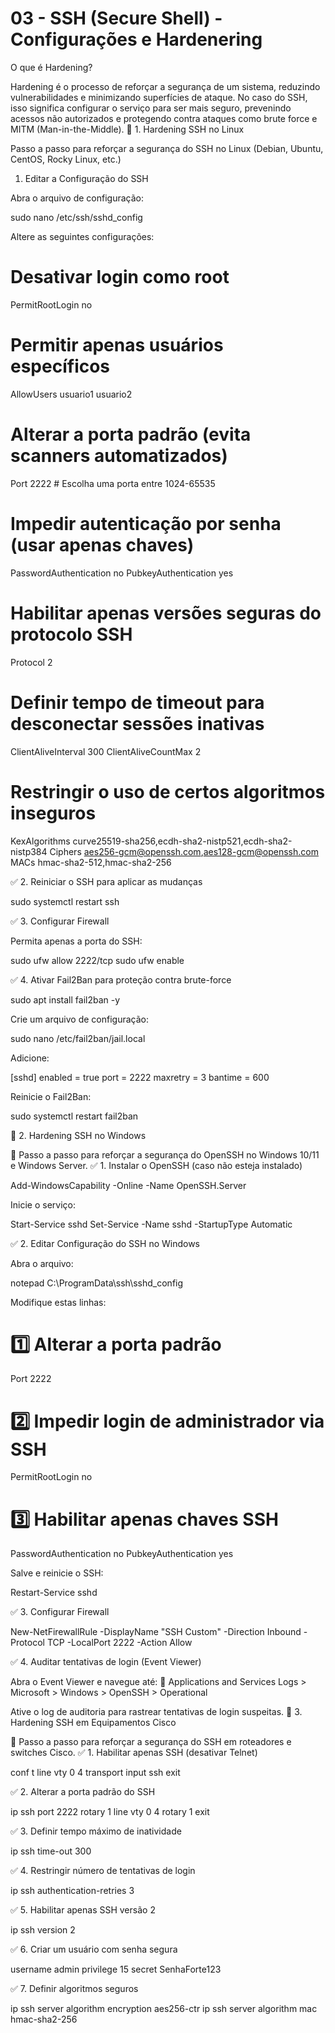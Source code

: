 # 03 - SSH (Secure Shell) - Configurações e Hardenering

O que é Hardening?

Hardening é o processo de reforçar a segurança de um sistema, reduzindo vulnerabilidades e minimizando superfícies de ataque. No caso do SSH, isso significa configurar o serviço para ser mais seguro, prevenindo acessos não autorizados e protegendo contra ataques como brute force e MITM (Man-in-the-Middle).
🔹 1. Hardening SSH no Linux
 
Passo a passo para reforçar a segurança do SSH no Linux (Debian, Ubuntu, CentOS, Rocky Linux, etc.)
1. Editar a Configuração do SSH

Abra o arquivo de configuração:

sudo nano /etc/ssh/sshd_config

Altere as seguintes configurações:

#  Desativar login como root
PermitRootLogin no

#  Permitir apenas usuários específicos
AllowUsers usuario1 usuario2

#  Alterar a porta padrão (evita scanners automatizados)
Port 2222   # Escolha uma porta entre 1024-65535

#  Impedir autenticação por senha (usar apenas chaves)
PasswordAuthentication no
PubkeyAuthentication yes

# Habilitar apenas versões seguras do protocolo SSH
Protocol 2

# Definir tempo de timeout para desconectar sessões inativas
ClientAliveInterval 300
ClientAliveCountMax 2

# Restringir o uso de certos algoritmos inseguros
KexAlgorithms curve25519-sha256,ecdh-sha2-nistp521,ecdh-sha2-nistp384
Ciphers aes256-gcm@openssh.com,aes128-gcm@openssh.com
MACs hmac-sha2-512,hmac-sha2-256

✅ 2. Reiniciar o SSH para aplicar as mudanças

sudo systemctl restart ssh

✅ 3. Configurar Firewall

Permita apenas a porta do SSH:

sudo ufw allow 2222/tcp
sudo ufw enable

✅ 4. Ativar Fail2Ban para proteção contra brute-force

sudo apt install fail2ban -y

Crie um arquivo de configuração:

sudo nano /etc/fail2ban/jail.local

Adicione:

[sshd]
enabled = true
port = 2222
maxretry = 3
bantime = 600

Reinicie o Fail2Ban:

sudo systemctl restart fail2ban

🔹 2. Hardening SSH no Windows

📍 Passo a passo para reforçar a segurança do OpenSSH no Windows 10/11 e Windows Server.
✅ 1. Instalar o OpenSSH (caso não esteja instalado)

Add-WindowsCapability -Online -Name OpenSSH.Server

Inicie o serviço:

Start-Service sshd
Set-Service -Name sshd -StartupType Automatic

✅ 2. Editar Configuração do SSH no Windows

Abra o arquivo:

notepad C:\ProgramData\ssh\sshd_config

Modifique estas linhas:

# 1️⃣ Alterar a porta padrão
Port 2222

# 2️⃣ Impedir login de administrador via SSH
PermitRootLogin no

# 3️⃣ Habilitar apenas chaves SSH
PasswordAuthentication no
PubkeyAuthentication yes

Salve e reinicie o SSH:

Restart-Service sshd

✅ 3. Configurar Firewall

New-NetFirewallRule -DisplayName "SSH Custom" -Direction Inbound -Protocol TCP -LocalPort 2222 -Action Allow

✅ 4. Auditar tentativas de login (Event Viewer)

Abra o Event Viewer e navegue até:
📍 Applications and Services Logs > Microsoft > Windows > OpenSSH > Operational

Ative o log de auditoria para rastrear tentativas de login suspeitas.
🔹 3. Hardening SSH em Equipamentos Cisco

📍 Passo a passo para reforçar a segurança do SSH em roteadores e switches Cisco.
✅ 1. Habilitar apenas SSH (desativar Telnet)

conf t
 line vty 0 4
 transport input ssh
 exit

✅ 2. Alterar a porta padrão do SSH

ip ssh port 2222 rotary 1
line vty 0 4
 rotary 1
 exit

✅ 3. Definir tempo máximo de inatividade

ip ssh time-out 300

✅ 4. Restringir número de tentativas de login

ip ssh authentication-retries 3

✅ 5. Habilitar apenas SSH versão 2

ip ssh version 2

✅ 6. Criar um usuário com senha segura

username admin privilege 15 secret SenhaForte123

✅ 7. Definir algoritmos seguros

ip ssh server algorithm encryption aes256-ctr
ip ssh server algorithm mac hmac-sha2-256






